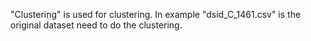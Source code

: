 "Clustering" is used for clustering. In example "dsid_C_1461.csv" is the original dataset need to do the clustering.

